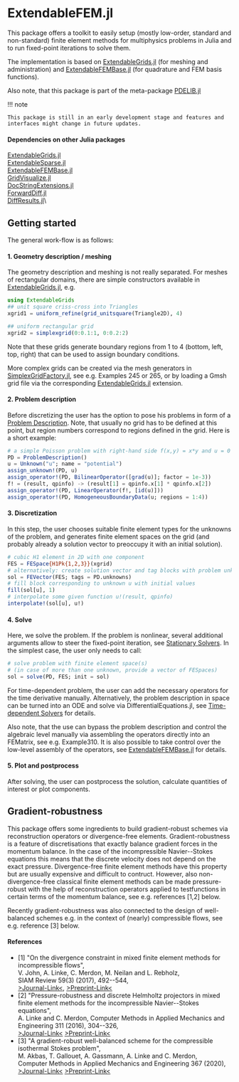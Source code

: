 # ExtendableFEM.jl

This package offers a toolkit to easily setup (mostly low-order, standard and non-standard) finite element methods for multiphysics problems in Julia
and to run fixed-point iterations to solve them.

The implementation is based on [ExtendableGrids.jl](https://github.com/j-fu/ExtendableGrids.jl) (for meshing and administration) and [ExtendableFEMBase.jl](https://github.com/chmerdon/ExtendableFEMBase.jl) (for quadrature and FEM basis functions).

Also note, that this package is part of the meta-package [PDELIB.jl](https://github.com/WIAS-BERLIN/PDELib.jl)

!!! note

    This package is still in an early development stage and features and interfaces might change in future updates.
    

#### Dependencies on other Julia packages

[ExtendableGrids.jl](https://github.com/j-fu/ExtendableGrids.jl)\
[ExtendableSparse.jl](https://github.com/j-fu/ExtendableSparse.jl)\
[ExtendableFEMBase.jl](https://github.com/chmerdon/ExtendableFEMBase.jl)\
[GridVisualize.jl](https://github.com/j-fu/GridVisualize.jl)\
[DocStringExtensions.jl](https://github.com/JuliaDocs/DocStringExtensions.jl)\
[ForwardDiff.jl](https://github.com/JuliaDiff/ForwardDiff.jl)\
[DiffResults.jl](https://github.com/JuliaDiff/DiffResults.jl)\


## Getting started

The general work-flow is as follows:

#### 1. Geometry description / meshing

The geometry description and meshing is not really separated.
For meshes of rectangular domains, there are simple constructors available in [ExtendableGrids.jl](https://github.com/j-fu/ExtendableGrids.jl), e.g.
```julia
using ExtendableGrids
## unit square criss-cross into Triangles
xgrid1 = uniform_refine(grid_unitsquare(Triangle2D), 4)

## uniform rectangular grid
xgrid2 = simplexgrid(0:0.1:1, 0:0.2:2)
```
Note that these grids generate boundary regions from 1 to 4 (bottom, left, top, right) that can be used
to assign boundary conditions.

More complex grids can be created via the mesh generators in [SimplexGridFactory.jl](https://github.com/j-fu/SimplexGridFactory.jl),
see e.g. Examples 245 or 265, or by loading a Gmsh grid file via the corresponding [ExtendableGrids.jl](https://github.com/j-fu/ExtendableGrids.jl) extension.

#### 2. Problem description

Before discretizing the user has the option to pose his problems
in form of a [Problem Description](@ref). Note, that usually no grid
has to be defined at this point, but region numbers correspond
to regions defined in the grid. Here is a short example:

```julia
# a simple Poisson problem with right-hand side f(x,y) = x*y and u = 0 along boundary
PD = ProblemDescription()
u = Unknown("u"; name = "potential")
assign_unknown!(PD, u)
assign_operator!(PD, BilinearOperator([grad(u)]; factor = 1e-3))
f! = (result, qpinfo) -> (result[1] = qpinfo.x[1] * qpinfo.x[2])
assign_operator!(PD, LinearOperator(f!, [id(u)]))
assign_operator!(PD, HomogeneousBoundaryData(u; regions = 1:4))
```


#### 3. Discretization

In this step, the user chooses suitable finite element types for the unknowns of the problem,
and generates finite element spaces on the grid (and probably already a solution vector
to preoccupy it with an initial solution).
```julia
# cubic H1 element in 2D with one component
FES = FESpace{H1Pk{1,2,3}}(xgrid) 
# alternatively: create solution vector and tag blocks with problem unknowns
sol = FEVector(FES; tags = PD.unknowns) 
# fill block corresponding to unknown u with initial values
fill(sol[u], 1)
# interpolate some given function u!(result, qpinfo)
interpolate!(sol[u], u!)
```

#### 4. Solve

Here, we solve the problem. If the problem is nonlinear, several
additional arguments allow to steer the fixed-point iteration,
see [Stationary Solvers](@ref). In the simplest case, the user
only needs to call:

```julia
# solve problem with finite element space(s)
# (in case of more than one unknown, provide a vector of FESpaces)
sol = solve(PD, FES; init = sol)
```

For time-dependent problem, the user can add the necessary
operators for the time derivative manually. Alternatively,
the problem description in space can be turned into an ODE
and solve via DifferentialEquations.jl, see
[Time-dependent Solvers](@ref) for details.

Also note, that the use can bypass the problem description
and control the algebraic level manually via
assembling the operators directly into an FEMatrix,
see e.g. Example310.
It is also possible to take control over the low-level
assembly of the operators, see [ExtendableFEMBase.jl](https://github.com/chmerdon/ExtendableFEMBase.jl)
for details.



#### 5. Plot and postprocess

After solving, the user can postprocess the solution,
calculate quantities of interest or plot components.


## Gradient-robustness

This package offers some ingredients to build gradient-robust schemes via reconstruction operators or divergence-free elements.
Gradient-robustness is a feature of discretisations that exactly balance gradient forces in the momentum balance. In the case of the incompressible Navier--Stokes equations this means that the discrete velocity does not depend on the exact pressure. Divergence-free finite element methods have this property but are usually expensive and difficult to contruct. However, also non-divergence-free classical finite element methods can be made pressure-robust with the help of reconstruction operators applied to testfunctions in certain terms of the momentum balance, see e.g. references [1,2] below.

Recently gradient-robustness was also connected to the design of well-balanced schemes e.g. in the context of (nearly) compressible flows, see e.g. reference [3] below.

#### References

- [1]   "On the divergence constraint in mixed finite element methods for incompressible flows",\
        V. John, A. Linke, C. Merdon, M. Neilan and L. Rebholz,\
        SIAM Review 59(3) (2017), 492--544,\
        [>Journal-Link<](https://doi.org/10.1137/15M1047696),
        [>Preprint-Link<](http://www.wias-berlin.de/publications/wias-publ/run.jsp?template=abstract&type=Preprint&year=2015&number=2177)
- [2]   "Pressure-robustness and discrete Helmholtz projectors in mixed finite element methods for the incompressible Navier--Stokes equations",\
        A. Linke and C. Merdon,
        Computer Methods in Applied Mechanics and Engineering 311 (2016), 304--326,\
        [>Journal-Link<](http://dx.doi.org/10.1016/j.cma.2016.08.018)
        [>Preprint-Link<](http://www.wias-berlin.de/publications/wias-publ/run.jsp?template=abstract&type=Preprint&year=2016&number=2250)
- [3]   "A gradient-robust well-balanced scheme for the compressible isothermal Stokes problem",\
        M. Akbas, T. Gallouet, A. Gassmann, A. Linke and C. Merdon,\
        Computer Methods in Applied Mechanics and Engineering 367 (2020),\
        [>Journal-Link<](https://doi.org/10.1016/j.cma.2020.113069)
        [>Preprint-Link<](https://arxiv.org/abs/1911.01295)

